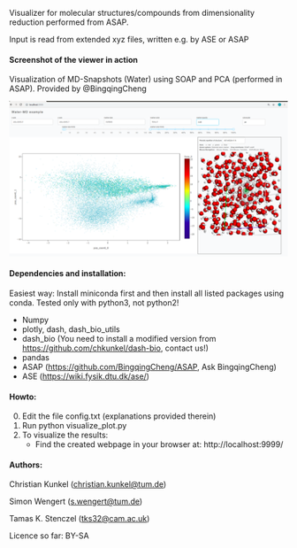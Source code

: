 Visualizer for molecular structures/compounds from dimensionality reduction performed from ASAP.

Input is read from extended xyz files, written e.g. by ASE or ASAP 

#### Screenshot of the viewer in action

Visualization of MD-Snapshots (Water) using SOAP and PCA (performed in ASAP). Provided by @BingqingCheng

![alt text](example.png "Screenshot")


#### Dependencies and installation:

Easiest way: Install miniconda first and then install all listed packages using conda. Tested only with python3, not python2!

 - Numpy
 - plotly, dash, dash_bio_utils
 - dash_bio (You need to install a modified version from https://github.com/chkunkel/dash-bio, contact us!)
 - pandas
 - ASAP (https://github.com/BingqingCheng/ASAP, Ask BingqingCheng)
 - ASE (https://wiki.fysik.dtu.dk/ase/)
 
#### Howto:

0) Edit the file config.txt (explanations provided therein)
1) Run python visualize_plot.py
2) To visualize the results:
   - Find the created webpage in your browser at: http://localhost:9999/

 
#### Authors: 

Christian Kunkel (christian.kunkel@tum.de)

Simon Wengert (s.wengert@tum.de)

Tamas K. Stenczel (tks32@cam.ac.uk)

Licence so far: BY-SA

